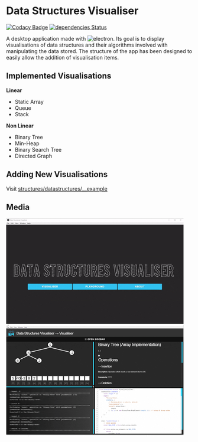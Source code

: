 # Data Structures Visualiser
[![Codacy Badge](https://api.codacy.com/project/badge/Grade/c95c5c82e8174221a9352e77cebf0fd1)](https://www.codacy.com/app/GitPaulo/data-structures-visualiser?utm_source=github.com&amp;utm_medium=referral&amp;utm_content=GitPaulo/data-structures-visualiser&amp;utm_campaign=Badge_Grade)
[![dependencies Status](https://david-dm.org/GitPaulo/data-structures-visualiser/status.svg)](https://david-dm.org/GitPaulo/data-structures-visualiser)

A desktop application made with ![electron](https://github.com/electron/electron). Its goal is to display visualisations of data structures and their algorithms involved with manipulating the data stored. The structure of the app has been designed to easily allow the addition of visualisation items.

## Implemented Visualisations
**Linear**
-  Static Array
-  Queue
-  Stack

**Non Linear**
-  Binary Tree
-  Min-Heap
-  Binary Search Tree
-  Directed Graph

## Adding New Visualisations
Visit [structures/datastructures/__example](structures/datastructures/__example)

## Media
![](assets/repo-media/r1.gif)
![](assets/repo-media/r2.gif)
